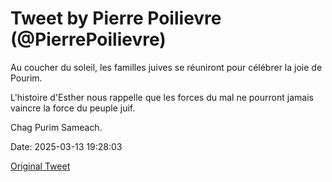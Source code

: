 # Tweet by Pierre Poilievre (@PierrePoilievre)

Au coucher du soleil, les familles juives se réuniront pour célébrer la joie de Pourim.

L'histoire d'Esther nous rappelle que les forces du mal ne pourront jamais vaincre la force du peuple juif. 

Chag Purim Sameach.

Date: 2025-03-13 19:28:03

[Original Tweet](https://x.com/PierrePoilievre/status/1900267633229869298)
